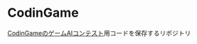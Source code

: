 # CodinGame
[CodinGameのゲームAIコンテスト](https://www.codingame.com/multiplayer/bot-programming)用コードを保存するリポジトリ
